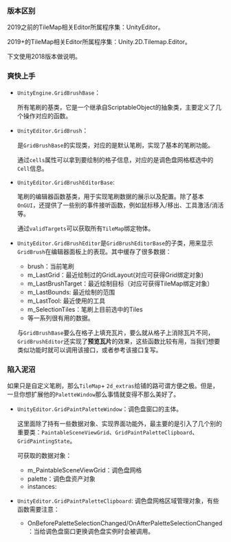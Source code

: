 ### 版本区别

2019之前的TileMap相关Editor所属程序集：UnityEditor。

2019+的TileMap相关Editor所属程序集：Unity.2D.Tilemap.Editor。

下文使用2018版本做说明。

### 爽快上手

- `UnityEngine.GridBrushBase`：

  所有笔刷的基类，它是一个继承自ScriptableObject的抽象类，主要定义了几个操作对应的函数。

- `UnityEditor.GridBrush`：

  是`GridBrushBase`的实现类，对应的是默认笔刷，实现了基本的笔刷功能。

  通过`cells`属性可以拿到要绘制的格子信息，对应的是调色盘网格框选中的`Cell`信息。

- `UnityEditor.GridBrushEditorBase`:

  笔刷的编辑器函数基类，用于实现笔刷数据的展示以及配置。除了基本`OnGUI`，还提供了一些别的事件接听函数，例如鼠标移入/移出、工具激活/消活等。

  通过`validTargets`可以获取所有`TileMap`绑定物体。

- `UnityEditor.GridBrushEditor`是`GridBrushEditorBase`的子类，用来显示`GridBrush`在编辑器面板上的表现。其中缓存了很多数据：

  - brush：当前笔刷
  - m_LastGrid：最近绘制过的GridLayout(对应可获得Grid绑定对象)
  - m_LastBrushTarget：最近绘制目标（对应可获得TileMap绑定对象）
  - m_LastBounds: 最近绘制的范围
  - m_LastTool: 最近使用的工具
  - m_SelectionTiles：笔刷上目前选中的Tiles
  - 等一系列很有用的数据。

  与`GridBrushBase`要么在格子上填充瓦片，要么就从格子上消除瓦片不同，`GridBrushEditor`还实现了**预览瓦片**的效果，这些函数比较有用，当我们想要类似功能时就可以调用该接口，或者参考该接口复写。

### 陷入泥沼

如果只是自定义笔刷，那么`TileMap`+ `2d_extras`给铺的路可谓方便之极。但是，一旦你想扩展他的`PaletteWindow`那么事情就变得不那么美好了。

- `UnityEditor.GridPaintPaletteWindow`：调色盘窗口的主体。

  这里面除了持有一些数据对象、实现界面功能外，最主要的是引入了几个别的重要类：`PaintableSceneViewGrid`、`GridPaintPaletteClipboard`、`GridPaintingState`。

  可获取的数据对象：

  - m_PaintableSceneViewGrid：调色盘网格
  - palette：调色盘资产对象
  - instances: 

- `UnityEditor.GridPaintPaletteClipboard`: 调色盘网格区域管理对象，有些函数需要注意：
  - OnBeforePaletteSelectionChanged/OnAfterPaletteSelectionChanged：当给调色盘窗口更换调色盘实例时会被调用。